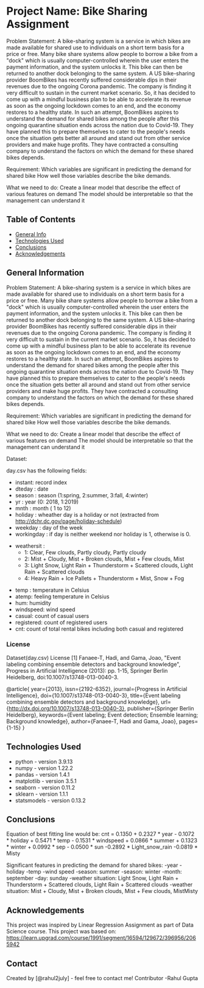 # Project Name: Bike Sharing Assignment 

Problem Statement:
A bike-sharing system is a service in which bikes are made available for shared use to individuals on a short term basis for a price or free. Many bike share systems allow people to borrow a bike from a "dock" which is usually computer-controlled wherein the user enters the payment information, and the system unlocks it. This bike can then be returned to another dock belonging to the same system. A US bike-sharing provider BoomBikes has recently suffered considerable dips in their revenues due to the ongoing Corona pandemic. The company is finding it very difficult to sustain in the current market scenario. So, it has decided to come up with a mindful business plan to be able to accelerate its revenue as soon as the ongoing lockdown comes to an end, and the economy restores to a healthy state.  In such an attempt, BoomBikes aspires to understand the demand for shared bikes among the people after this ongoing quarantine situation ends across the nation due to Covid-19. They have planned this to prepare themselves to cater to the people's needs once the situation gets better all around and stand out from other service providers and make huge profits. They have contracted a consulting company to understand the factors on which the demand for these shared bikes depends.

Requirement:
Which variables are significant in predicting the demand for shared bike
How well those variables describe the bike demands.

What we need to do: 
Create a linear model that describe the effect of various features on demand
The model should be interpretable so that the management can understand it


## Table of Contents
* [General Info](#general-information)
* [Technologies Used](#technologies-used)
* [Conclusions](#conclusions)
* [Acknowledgements](#acknowledgements)

<!-- You can include any other section that is pertinent to your problem -->

## General Information

Problem Statement:
A bike-sharing system is a service in which bikes are made available for shared use to individuals on a short term basis for a price or free. Many bike share systems allow people to borrow a bike from a "dock" which is usually computer-controlled wherein the user enters the payment information, and the system unlocks it. This bike can then be returned to another dock belonging to the same system. A US bike-sharing provider BoomBikes has recently suffered considerable dips in their revenues due to the ongoing Corona pandemic. The company is finding it very difficult to sustain in the current market scenario. So, it has decided to come up with a mindful business plan to be able to accelerate its revenue as soon as the ongoing lockdown comes to an end, and the economy restores to a healthy state.  In such an attempt, BoomBikes aspires to understand the demand for shared bikes among the people after this ongoing quarantine situation ends across the nation due to Covid-19. They have planned this to prepare themselves to cater to the people's needs once the situation gets better all around and stand out from other service providers and make huge profits. They have contracted a consulting company to understand the factors on which the demand for these shared bikes depends.

Requirement:
Which variables are significant in predicting the demand for shared bike
How well those variables describe the bike demands.

What we need to do: 
Create a linear model that describe the effect of various features on demand
The model should be interpretable so that the management can understand it

Dataset:

day.csv has the following fields:
- instant: record index
- dteday : date
- season : season (1:spring, 2:summer, 3:fall, 4:winter)
- yr : year (0: 2018, 1:2019)
- mnth : month ( 1 to 12)
- holiday : wheather day is a holiday or not (extracted from http://dchr.dc.gov/page/holiday-schedule)
- weekday : day of the week
- workingday : if day is neither weekend nor holiday is 1, otherwise is 0.
+ weathersit : 
    - 1: Clear, Few clouds, Partly cloudy, Partly cloudy
    - 2: Mist + Cloudy, Mist + Broken clouds, Mist + Few clouds, Mist
    - 3: Light Snow, Light Rain + Thunderstorm + Scattered clouds, Light Rain + Scattered clouds
    - 4: Heavy Rain + Ice Pallets + Thunderstorm + Mist, Snow + Fog
- temp : temperature in Celsius
- atemp: feeling temperature in Celsius
- hum: humidity
- windspeed: wind speed
- casual: count of casual users
- registered: count of registered users
- cnt: count of total rental bikes including both casual and registered

### License
Dataset(day.csv) License [1] Fanaee-T, Hadi, and Gama, Joao, "Event labeling combining ensemble detectors and background knowledge", Progress in Artificial Intelligence (2013): pp. 1-15, Springer Berlin Heidelberg, doi:10.1007/s13748-013-0040-3.

@article{ year={2013}, issn={2192-6352}, journal={Progress in Artificial Intelligence}, doi={10.1007/s13748-013-0040-3}, title={Event labeling combining ensemble detectors and background knowledge}, url={http://dx.doi.org/10.1007/s13748-013-0040-3}, publisher={Springer Berlin Heidelberg}, keywords={Event labeling; Event detection; Ensemble learning; Background knowledge}, author={Fanaee-T, Hadi and Gama, Joao}, pages={1-15} }

<!-- You don't have to answer all the questions - just the ones relevant to your project. -->

## Technologies Used
- python - version 3.9.13
- numpy - version 1.22.2
- pandas - version 1.4.1
- matplotlib - version 3.5.1
- seaborn - version 0.11.2
- sklearn - version 1.1.1
- statsmodels - version 0.13.2

<!-- As the libraries versions keep on changing, it is recommended to mention the version of library used in this project -->


## Conclusions

Equation of best fitting line would be:
cnt = 0.1350 + 0.2327 * year - 0.1072 * holiday + 0.5471 * temp - 0.1531 * windspeed + 0.0866 * summer + 0.1323 * winter + 0.0992 * sep - 0.0500 * sun -0.2892 * Light_snow_rain -0.0819 * Misty

Significant features in predicting the demand for shared bikes:
-year
-holiday
-temp
-wind speed
-season: summer
-season: winter
-month: september
-day: sunday
-weather situation: Light Snow, Light Rain + Thunderstorm + Scattered clouds, Light Rain + Scattered clouds
-weather situation: Mist + Cloudy, Mist + Broken clouds, Mist + Few clouds, MistMisty



<!-- You don't have to answer all the questions - just the ones relevant to your project. -->


## Acknowledgements

This project was inspired by Linear Regression Assignment as part of Data Science course.
This project was based on: https://learn.upgrad.com/course/1991/segment/16594/129672/396956/2065942


## Contact
Created by [@rahul2july] - feel free to contact me!
Contributor -Rahul Gupta


<!-- Optional -->
<!-- ## License -->
<!-- This project is open source and available under the [... License](). -->

<!-- You don't have to include all sections - just the one's relevant to your project -->
